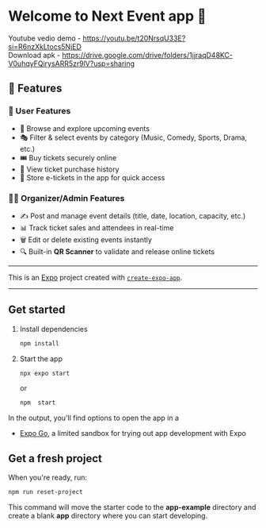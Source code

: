 # Welcome to Next Event app 👋
 Youtube vedio demo - https://youtu.be/t20NrsqU33E?si=R6nzXkLtocs5NjED   
 Download apk - https://drive.google.com/drive/folders/1jjraqD48KC-V0uhqyFQirysARR5zr9lV?usp=sharing   

## 🚀 Features

### 👤 User Features
- 📅 Browse and explore upcoming events  
- 🎭 Filter & select events by category (Music, Comedy, Sports, Drama, etc.)  
- 🎟️ Buy tickets securely online  
- 🧾 View ticket purchase history  
- 📲 Store e-tickets in the app for quick access  

### 👨‍💼 Organizer/Admin Features
- ✍️ Post and manage event details (title, date, location, capacity, etc.)  
- 📊 Track ticket sales and attendees in real-time  
- 🗑️ Edit or delete existing events instantly  
- 🔍 Built-in **QR Scanner** to validate and release online tickets  

---

This is an [Expo](https://expo.dev) project created with [`create-expo-app`](https://www.npmjs.com/package/create-expo-app).

---

## Get started

1. Install dependencies

   ```bash
   npm install
   ```

2. Start the app

   ```bash
   npx expo start
   ```

   or

    ```bash
   npm  start
   ```

In the output, you'll find options to open the app in a

- [Expo Go](https://expo.dev/go), a limited sandbox for trying out app development with Expo



## Get a fresh project

When you're ready, run:

```bash
npm run reset-project
```

This command will move the starter code to the **app-example** directory and create a blank **app** directory where you can start developing.


